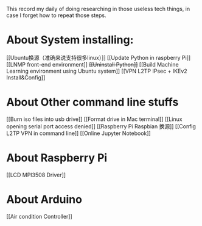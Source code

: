 This record my daily of doing researching in those useless tech things, in case I forget how to repeat those steps.

# About System installing:
[[Ubuntu换源（准确来说支持很多linux）]]
[[Update Python in raspberry Pi]]
[[LNMP front-end environment]]
~~[[Uninstall Python]]~~
[[Build Machine Learning environment using Ubuntu system]]
[[VPN L2TP IPsec + IKEv2 Install&Config]]

# About Other command line stuffs
[[Burn iso files into usb drive]]
[[Format drive in Mac terminal]]
[[Linux opening serial port access denied]]
[[Raspberry Pi Raspbian 换源]]
[[Config L2TP VPN in command line]]
[[Online Jupyter Notebook]]

# About Raspberry Pi
[[LCD MPI3508 Driver]]

# About Arduino
[[Air condition Controller]]